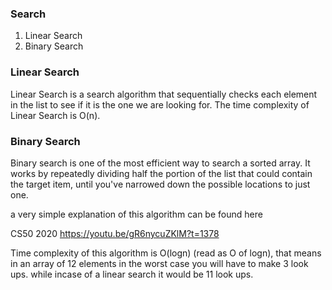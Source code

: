 ### Search

1. Linear Search
2. Binary Search

### Linear Search

Linear Search is a search algorithm that sequentially checks each element in the list to see if it is the one we are looking for. The time complexity of Linear Search is O(n).

### Binary Search

Binary search is one of the most efficient way to search a sorted array. It works by repeatedly dividing half the portion of the list that could 
contain the target item, until you've narrowed down the possible locations to just one.


a very simple explanation of this algorithm can be found here 

CS50 2020 https://youtu.be/gR6nycuZKlM?t=1378

Time complexity of this algorithm is O(logn) (read as O of logn), that means in an array of 12 elements in the worst case you will have to make 3 look ups. while incase of a linear search it would be 11 look ups. 





